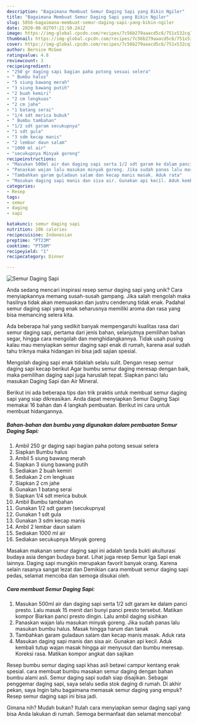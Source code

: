 ```yaml
---
description: "Bagaimana Membuat Semur Daging Sapi yang Bikin Ngiler"
title: "Bagaimana Membuat Semur Daging Sapi yang Bikin Ngiler"
slug: 5856-bagaimana-membuat-semur-daging-sapi-yang-bikin-ngiler
date: 2020-06-02T07:21:50.241Z
image: https://img-global.cpcdn.com/recipes/7c56b279aaacd5c6/751x532cq70/semur-daging-sapi-foto-resep-utama.jpg
thumbnail: https://img-global.cpcdn.com/recipes/7c56b279aaacd5c6/751x532cq70/semur-daging-sapi-foto-resep-utama.jpg
cover: https://img-global.cpcdn.com/recipes/7c56b279aaacd5c6/751x532cq70/semur-daging-sapi-foto-resep-utama.jpg
author: Bernice McGee
ratingvalue: 4.8
reviewcount: 3
recipeingredient:
- "250 gr daging sapi bagian paha potong sesuai selera"
- " Bumbu halus"
- "5 siung bawang merah"
- "3 siung bawang putih"
- "2 buah kemiri"
- "2 cm lengkuas"
- "2 cm jahe"
- "1 batang serai"
- "1/4 sdt merica bubuk"
- " Bumbu tambahan"
- "1/2 sdt garam secukupnya"
- "1 sdt gula"
- "3 sdm kecap manis"
- "2 lembar daun salam"
- "1000 ml air"
- "secukupnya Minyak goreng"
recipeinstructions:
- "Masukan 500ml air dan daging sapi serta 1/2 sdt garam ke dalam panci presto. Lalu masak 15 menit dari bunyi panci presto tersebut. Matikan kompor Biarkan panci presto dingin. Lalu ambil daging sisihkan"
- "Panaskan wajan lalu masukan minyak goreng. Jika sudah panas lalu masukan bumbu halus. Masak hingga harum dan tanak"
- "Tambahkan garam guladaun salam dan kecap manis masak. Aduk rata"
- "Masukan daging sapi manis dan sisa air. Gunakan api kecil. Aduk kembali tutup wajan masak hingga air menyusut dan bumbu meresap. Koreksi rasa. Matikan kompor angkat dan sajikan"
categories:
- Resep
tags:
- semur
- daging
- sapi

katakunci: semur daging sapi 
nutrition: 206 calories
recipecuisine: Indonesian
preptime: "PT23M"
cooktime: "PT58M"
recipeyield: "1"
recipecategory: Dinner

---
```



![Semur Daging Sapi](https://img-global.cpcdn.com/recipes/7c56b279aaacd5c6/751x532cq70/semur-daging-sapi-foto-resep-utama.jpg)

Anda sedang mencari inspirasi resep semur daging sapi yang unik? Cara menyiapkannya memang susah-susah gampang. Jika salah mengolah maka hasilnya tidak akan memuaskan dan justru cenderung tidak enak. Padahal semur daging sapi yang enak seharusnya memiliki aroma dan rasa yang bisa memancing selera kita.

Ada beberapa hal yang sedikit banyak mempengaruhi kualitas rasa dari semur daging sapi, pertama dari jenis bahan, selanjutnya pemilihan bahan segar, hingga cara mengolah dan menghidangkannya. Tidak usah pusing kalau mau menyiapkan semur daging sapi enak di rumah, karena asal sudah tahu triknya maka hidangan ini bisa jadi sajian spesial.

Mengolah daging sapi enak tidaklah selalu sulit. Dengan resep semur daging sapi kecap berikut Agar bumbu semur daging meresap dengan baik, maka pemilihan daging sapi juga haruslah tepat. Siapkan panci lalu masukan Daging Sapi dan Air Mineral.


Berikut ini ada beberapa tips dan trik praktis untuk membuat semur daging sapi yang siap dikreasikan. Anda dapat menyiapkan Semur Daging Sapi memakai 16 bahan dan 4 langkah pembuatan. Berikut ini cara untuk membuat hidangannya.

<!--inarticleads1-->

##### Bahan-bahan dan bumbu yang digunakan dalam pembuatan Semur Daging Sapi:

1. Ambil 250 gr daging sapi bagian paha potong sesuai selera
1. Siapkan  Bumbu halus
1. Ambil 5 siung bawang merah
1. Siapkan 3 siung bawang putih
1. Sediakan 2 buah kemiri
1. Sediakan 2 cm lengkuas
1. Siapkan 2 cm jahe
1. Gunakan 1 batang serai
1. Siapkan 1/4 sdt merica bubuk
1. Ambil  Bumbu tambahan
1. Gunakan 1/2 sdt garam (secukupnya)
1. Gunakan 1 sdt gula
1. Gunakan 3 sdm kecap manis
1. Ambil 2 lembar daun salam
1. Sediakan 1000 ml air
1. Sediakan secukupnya Minyak goreng


Masakan makanan semur daging sapi ini adalah tanda bukti akulturasi budaya asia dengan budaya barat. Lihat juga resep Semur Iga Sapi enak lainnya. Daging sapi mungkin merupakan favorit banyak orang. Karena selain rasanya sangat lezat dan Demikian cara membuat semur daging sapi pedas, selamat mencoba dan semoga disukai oleh. 

<!--inarticleads2-->

##### Cara membuat Semur Daging Sapi:

1. Masukan 500ml air dan daging sapi serta 1/2 sdt garam ke dalam panci presto. Lalu masak 15 menit dari bunyi panci presto tersebut. Matikan kompor Biarkan panci presto dingin. Lalu ambil daging sisihkan
1. Panaskan wajan lalu masukan minyak goreng. Jika sudah panas lalu masukan bumbu halus. Masak hingga harum dan tanak
1. Tambahkan garam guladaun salam dan kecap manis masak. Aduk rata
1. Masukan daging sapi manis dan sisa air. Gunakan api kecil. Aduk kembali tutup wajan masak hingga air menyusut dan bumbu meresap. Koreksi rasa. Matikan kompor angkat dan sajikan


Resep bumbu semur daging sapi khas asli betawi campur kentang enak spesial. cara membuat bumbu masakan semur daging dengan bahan bumbu alami asli. Semur daging sapi sudah siap disajikan. Sebagai penggemar daging sapi, saya selalu sedia stok daging di rumah. Di akhir pekan, saya Ingin tahu bagaimana memasak semur daging yang empuk? Resep semur daging sapi ini bisa jadi. 

Gimana nih? Mudah bukan? Itulah cara menyiapkan semur daging sapi yang bisa Anda lakukan di rumah. Semoga bermanfaat dan selamat mencoba!
